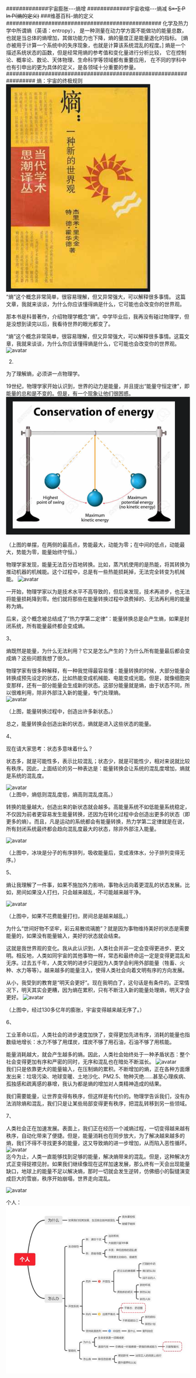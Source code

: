 #############宇宙膨胀---熵增
#############宇宙收缩---熵减
~~S=-∑ P ln P(熵的定义)~~
###维基百科-熵的定义################################################
化学及热力学中所谓熵（英语：entropy），
是一种测量在动力学方面不能做功的能量总数，也就是当总体的熵增加，其做功能力也下降，熵的量度正是能量退化的指标。
[熵亦被用于计算一个系统中的失序现象，也就是计算该系统混乱的程度。]
熵是一个描述系统状态的函数，但是经常用熵的参考值和变化量进行分析比较，
它在控制论、概率论、数论、天体物理、生命科学等领域都有重要应用，
在不同的学科中也有引申出的更为具体的定义，是各领域十分重要的参量。
#################################################################
熵：宇宙的终极规则  
![avatar](img/书封面.PNG)  
“熵”这个概念非常简单，很容易理解，但又异常强大，可以解释很多事情。
这篇文章，我就来谈谈，为什么你应该懂得熵是什么，它可能也会改变你的世界观。


那本书是科普著作，介绍物理学概念“熵”。中学毕业后，我再没有碰过物理学，但是没想到读完以后，我看待世界的眼光都变了。

“熵”这个概念非常简单，很容易理解，但又异常强大，可以解释很多事情。这篇文章，我就来谈谈，为什么你应该懂得熵是什么，它可能也会改变你的世界观。
![avatar](img/Entropy.PNG)  

2.
为了理解熵，必须讲一点物理学。

19世纪，物理学家开始认识到，世界的动力是能量，并且提出“能量守恒定律”，即能量的总和是不变的。但是，有一个现象让他们很困惑。
![avatar](img/保持能量.PNG)  

（上图的单摆，在两侧的最高点，势能最大，动能为零；在中间的低点，动能最大，势能为零，能量始终守恒。）

物理学家发现，能量无法百分百地转换。比如，蒸汽机使用的是热能，将其转换为推动机器的机械能。这个过程中，总是有一些热能损耗掉，无法完全转变为机械能。
![avatar](img/E.PNG)   

一开始，物理学家以为是技术水平不高导致的，但后来发现，技术再进步，也无法将能量损耗降到零。他们就将那些在能量转换过程中浪费掉的、无法再利用的能量称为熵。

后来，这个概念被总结成了“热力学第二定律”：能量转换总是会产生熵，如果是封闭系统，所有能量最终都会变成熵。

3、

熵既然是能量，为什么无法利用？它又是怎么产生的？为什么所有能量最后都会变成熵？这些问题我想了很久。

物理学家有很多种解释，有一种我觉得最容易懂：能量转换的时候，大部分能量会转换成预先设定的状态，比如热能变成机械能、电能变成光能。但是，就像细胞突变那样，还有一部分能量会生成新的状态。这部分能量就是熵，由于状态不同，所以很难利用，除非外部注入新的能量，专门处理熵。  
![avatar](img/Ordered.PNG)  

（上图，能量转换过程中，创造出许多新状态。）

总之，能量转换会创造出新的状态，熵就是进入这些状态的能量。

4、

现在请大家思考：状态多意味着什么？

状态多，就是可能性多，表示比较混乱；状态少，就是可能性少，相对来说就比较有秩序。因此，上面结论的另一种表达是：能量转换会让系统的混乱度增加，熵就是系统的混乱度。


![avatar](img/LowEntropy.PNG)  
（上图中，熵低则混乱度低，熵高则混乱度高。）

转换的能量越大，创造出来的新状态就会越多。高能量系统不如低能量系统稳定，不仅因为前者更容易发生能量转换，还因为在转化过程中会创造出更多的状态（即更多的熵）。而且，凡是运动的系统都会有能量转换，热力学第二定律就是在说，所有封闭系统最终都会趋向混乱度最大的状态，除非外部注入能量。

![avatar](img/Ice.PNG)  

（上图中，冰块是分子的有序排列，吸收能量后，变成液体水，分子排列变得无序。）

5、

熵让我理解了一件事，如果不施加外力影响，事物永远向着更混乱的状态发展。比如，房间如果没人打扫，只会越来越乱，不可能越来越干净。

![avatar](img/EntropyAndYourBedroom.PNG)  

（上图中，如果不花费能量打扫，房间总是越来越乱。）

为什么“世间好物不坚牢，彩云易散琉璃脆”？就是因为事物维持美好的状态是需要能量的，如果没有能量输入，美好的状态就会结束。

这就是我世界观的变化。我从此认识到，人类社会并非一定会变得更进步、更文明。相反地，人类如同宇宙的其他事物一样，常态和最终命运一定是变得更混乱和无序。过去五千年，人类文明的进步只是因为人类学会利用外部能量（牲畜、火种、水力等等）。越来越多的能量注入，使得人类社会向着文明有序的方向发展。

从小，我受到的教育是“明天会更好”。现在我明白了，这句话是有条件的。正常情况下，明天其实会更糟，因为熵在累积，只有不断注入新的能量处理熵，明天才会更好。
![avatar](img/DawnOfTime.PNG)  

（上图中，经过130多亿年的膨胀，宇宙变得越来越无序了。）

6、

工业革命以后，人类社会的进步速度加快了，变得更加先进有序，消耗的能量也指数级地增长：水力不够了用煤炭，煤炭不够了用石油，石油不够了用核能。

能量消耗越大，就会产生越多的熵。因此，人类社会始终处于一种矛盾状态：整个社会变得更加有序和严密的同时，无序和混乱也在暗处不断滋长。
![avatar](img/Tree.PNG)  
我们只是依靠更大的能量输入，在压制熵的累积。不断增加的熵，正在各种方面爆发出来：垃圾污染、地球变暖、土地沙化、PM2.5、物种灭绝……甚至心理疾病、孤独感和疏离感的暴增，我认为都是熵的增加对人类精神造成的结果。

我们需要能量，让世界变得有秩序，但这样是有代价的。物理学告诉我们，没有办法消除熵和混乱，我们只是让某些局部变得更有秩序，把混乱转移到另一些领域。

7、

人类社会正在加速发展。表面上，我们正在经历一个减熵过程，一切变得越来越有秩序，自动化带来了便捷。但是，能量消耗也在同步放大，为了解决越来越多的熵，我们不得不寻找更多的能量，这又导致熵的进一步增加，从而陷入恶性循环。  
![avatar](img/Country.PNG)  
迄今为止，人类一直能够找到足够的能量，解决熵带来的混乱。但是，这种解决方式正变得捉襟见肘。如果我们继续像现在这样加速发展，那么终有一天会出现能量缺口，地球上的能量不足以解决熵，那时一切就会发生逆转，仿佛细小的裂缝演变成巨大的雪崩，秩序开始崩塌，世界走向混乱。  

![avatar](img/Debris.PNG)  

个人：
![avatar](img/个人熵减.jpg)
